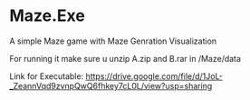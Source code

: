 # Maze.Exe
A simple Maze game with Maze Genration Visualization 



For running it make sure u unzip A.zip and B.rar in /Maze/data


Link for Executable: https://drive.google.com/file/d/1JoL-_ZeannVqd9zvnpQwQ6fhkey7cL0L/view?usp=sharing
